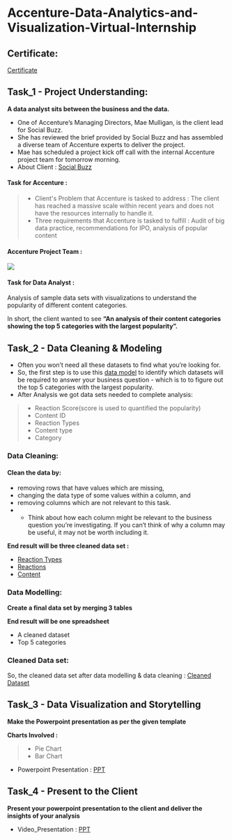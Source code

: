 # Accenture-Data-Analytics-and-Visualization-Virtual-Internship
## Certificate:
[Certificate](https://forage-uploads-prod.s3.amazonaws.com/completion-certificates/Accenture%20North%20America/hzmoNKtzvAzXsEqx8_Accenture%20North%20America_PHmtwG3AATrm33LKD_1694544654841_completion_certificate.pdf)

## Task_1 - Project Understanding:

**A data analyst sits between the business and the data.**

 - One of Accenture’s Managing Directors, Mae Mulligan, is the client lead for Social Buzz.
 - She has reviewed the brief provided by Social Buzz and has assembled a diverse team of Accenture experts to deliver the project.
 - Mae has scheduled a project kick off call with the internal Accenture project team for tomorrow morning.
 - About Client : [Social Buzz](https://github.com/ansariparvej/Accenture_Data_Analytics_and_Visualization_Job_Simulation/blob/main/Data%20Analysis/Data_Analytics%20Client%20Brief.pdf)

#### Task for Accenture : 

 >- Client's Problem that Accenture is tasked to address : The client has reached a massive scale within recent years and does not have the resources internally to handle it.
 >- Three requirements that Accenture is tasked to fulfill : Audit of big data practice, recommendations for IPO, analysis of popular content
 
 #### Accenture Project Team :
 <img src = "Project Team.png">
 
 #### Task for Data Analyst :
Analysis of sample data sets with visualizations to understand the popularity of different content categories.

In short, the client wanted to see **“An analysis of their content categories showing the top 5 categories with the largest popularity”.** 

## Task_2 - Data Cleaning & Modeling

 - Often you won’t need all these datasets to find what you’re looking for.
 - So, the first step is to use this [data model](https://github.com/ansariparvej/Accenture_Data_Analytics_and_Visualization_Job_Simulation/blob/main/Task_2%3A%20Data%20Cleaning%20%26%20Modeling/Task_2%3A%20Data%20Cleaning%20%26%20Modeling.pdf) to identify which datasets will be required to answer your business question - which is to to figure out the top 5 categories with the largest popularity.
 - After Analysis we got data sets needed to complete analysis:
 >- Reaction Score(score is used to quantified the popularity)
 >- Content ID
 >- Reaction Types
 >- Content type
 >- Category
 
### Data Cleaning:
#### Clean the data by:
 - removing rows that have values which are missing,
 - changing the data type of some values within a column, and
 - removing columns which are not relevant to this task.
 - - Think about how each column might be relevant to the business question you’re investigating. If you can’t think of why a column may be useful, it may not be worth including it.

**End result will be three cleaned data set :**
 - [Reaction Types](https://github.com/Sinhaaz/Accenture-Data-Analytics-and-Visualization-Virtual-Internship/blob/main/ReactionTypes.csv)
 - [Reactions](https://github.com/Sinhaaz/Accenture-Data-Analytics-and-Visualization-Virtual-Internship/blob/main/Reactions.csv)
 - [Content](https://github.com/Sinhaaz/Accenture-Data-Analytics-and-Visualization-Virtual-Internship/blob/main/Content.csv)

### Data Modelling:

**Create a final data set by merging 3 tables**

**End result will be one spreadsheet**
 - A cleaned dataset
 - Top 5 categories
 
 ### Cleaned Data set:
 So, the cleaned data set after data modelling & data cleaning : [Cleaned Dataset](https://github.com/Sinhaaz/Accenture-Data-Analytics-and-Visualization-Virtual-Internship/blob/main/Cleaned%20Dataset.xlsx)
 
 ## Task_3 - Data Visualization and Storytelling

 **Make the Powerpoint presentation as per the given template**
 
 **Charts Involved :**
  >- Pie Chart
  >- Bar Chart
  
 - Powerpoint Presentation : [PPT](https://github.com/ansariparvej/Accenture_Data_Analytics_and_Visualization_Job_Simulation/blob/main/Task_3%3A%20Data%20Visualization%20%26%20Storytelling/PowerPoint%20presentation.pdf)
 
 ## Task_4 - Present to the Client
 
 **Present your powerpoint presentation to the client and deliver the insights of your analysis** 
 
- Video_Presentation : [PPT](https://github.com/ansariparvej/Accenture_Data_Analytics_and_Visualization_Job_Simulation/blob/main/Task_4%3A%20Present%20to%20the%20Client/Presentation.webm)
